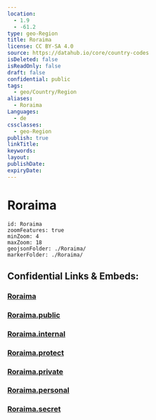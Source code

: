 ```yaml
---
location:
  - 1.9
  - -61.2
type: geo-Region
title: Roraima
license: CC BY-SA 4.0
source: https://datahub.io/core/country-codes
isDeleted: false
isReadOnly: false
draft: false
confidential: public
tags:
  - geo/Country/Region
aliases:
  - Roraima
Languages:
  - de
cssclasses:
  - geo-Region
publish: true
linkTitle:
keywords:
layout:
publishDate:
expiryDate:
---
```


# Roraima

```leaflet
id: Roraima
zoomFeatures: true 
minZoom: 4 
maxZoom: 18
geojsonFolder: ./Roraima/
markerFolder: ./Roraima/
```


## Confidential Links & Embeds: 

### [Roraima](/_Standards/Earth/Continent/America~South/Brazil/states~Brazil/Roraima.md) 

### [Roraima.public](/_public/Earth/Continent/America~South/Brazil/states~Brazil/Roraima.public.md) 

### [Roraima.internal](/_internal/Earth/Continent/America~South/Brazil/states~Brazil/Roraima.internal.md) 

### [Roraima.protect](/_protect/Earth/Continent/America~South/Brazil/states~Brazil/Roraima.protect.md) 

### [Roraima.private](/_private/Earth/Continent/America~South/Brazil/states~Brazil/Roraima.private.md) 

### [Roraima.personal](/_personal/Earth/Continent/America~South/Brazil/states~Brazil/Roraima.personal.md) 

### [Roraima.secret](/_secret/Earth/Continent/America~South/Brazil/states~Brazil/Roraima.secret.md)

